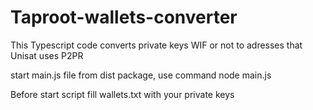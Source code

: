 # Taproot-wallets-converter
This Typescript code converts private keys WIF or not to adresses that Unisat uses P2PR


start main.js file from dist package, use command node main.js

Before start script fill wallets.txt with your private keys
